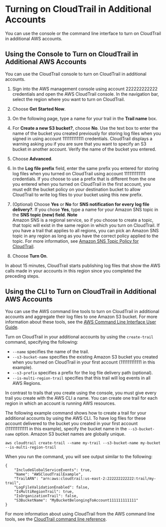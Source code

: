 # Turning on CloudTrail in Additional Accounts<a name="turn-on-cloudtrail-in-additional-accounts"></a>

You can use the console or the command line interface to turn on CloudTrail in additional AWS accounts\.

## Using the Console to Turn on CloudTrail in Additional AWS Accounts<a name="turn-on-cloudtrail-in-additional-accounts-console"></a>

You can use the CloudTrail console to turn on CloudTrail in additional accounts\.

1. Sign into the AWS management console using account 222222222222 credentials and open the AWS CloudTrail console\. In the navigation bar, select the region where you want to turn on CloudTrail\.

1. Choose **Get Started Now**\.

1. On the following page, type a name for your trail in the **Trail name** box\.

1. For **Create a new S3 bucket?**, choose **No**\. Use the text box to enter the name of the bucket you created previously for storing log files when you signed in using account 111111111111 credentials\. CloudTrail displays a warning asking you if you are sure that you want to specify an S3 bucket in another account\. Verify the name of the bucket you entered\.

1. Choose **Advanced**\.

1. In the **Log file prefix** field, enter the same prefix you entered for storing log files when you turned on CloudTrail using account 111111111111 credentials\. If you choose to use a prefix that is different from the one you entered when you turned on CloudTrail in the first account, you must edit the bucket policy on your destination bucket to allow CloudTrail to write log files to your bucket using this new prefix\.

1. \(Optional\) Choose **Yes** or **No** for **SNS notification for every log file delivery?**\. If you chose **Yes**, type a name for your Amazon SNS topic in the **SNS topic \(new\) field**\. 
**Note**  
Amazon SNS is a regional service, so if you choose to create a topic, that topic will exist in the same region in which you turn on CloudTrail\. If you have a trail that applies to all regions, you can pick an Amazon SNS topic in any region as long as you have the correct policy applied to the topic\. For more information, see [Amazon SNS Topic Policy for CloudTrail](cloudtrail-permissions-for-sns-notifications.md)\.

1. Choose **Turn On**\.

In about 15 minutes, CloudTrail starts publishing log files that show the AWS calls made in your accounts in this region since you completed the preceding steps\. 

## Using the CLI to Turn on CloudTrail in Additional AWS Accounts<a name="turn-on-cloudtrail-in-additional-accounts-cli"></a>

You can use the AWS command line tools to turn on CloudTrail in additional accounts and aggregate their log files to one Amazon S3 bucket\. For more information about these tools, see the [AWS Command Line Interface User Guide](https://docs.aws.amazon.com/cli/latest/userguide/)\. 

Turn on CloudTrail in your additional accounts by using the `create-trail` command, specifying the following:
+ `--name` specifies the name of the trail\. 
+ `--s3-bucket-name` specifies the existing Amazon S3 bucket you created when you turned on CloudTrail in your first account \(111111111111 in this example\)\. 
+ `--s3-prefix` specifies a prefix for the log file delivery path \(optional\)\.
+ `--is-multi-region-trail` specifies that this trail will log events in all AWS Regions\. 

In contrast to trails that you create using the console, you must give every trail you create with the AWS CLI a name\. You can create one trail for each region in which an account is running AWS resources\. 

The following example command shows how to create a trail for your additional accounts by using the AWS CLI\. To have log files for these account delivered to the bucket you created in your first account \(111111111111 in this example\), specify the bucket name in the `--s3-bucket-name` option\. Amazon S3 bucket names are globally unique\. 

```
aws cloudtrail create-trail --name my-trail --s3-bucket-name my-bucket --is-multi-region-trail
```

When you run the command, you will see output similar to the following:

```
{
    "IncludeGlobalServiceEvents": true, 
    "Name": "AWSCloudTrailExample", 
    "TrailARN": "arn:aws:cloudtrail:us-east-2:222222222222:trail/my-trail", 
    "LogFileValidationEnabled": false, 
    "IsMultiRegionTrail": true, 
    "IsOrganizationTrail": false,
    "S3BucketName": "MyBucketBelongingToAccount111111111111"
}
```

For more information about using CloudTrail from the AWS command line tools, see the [CloudTrail command line reference](https://docs.aws.amazon.com/cli/latest/reference/cloudtrail/index.html)\. 